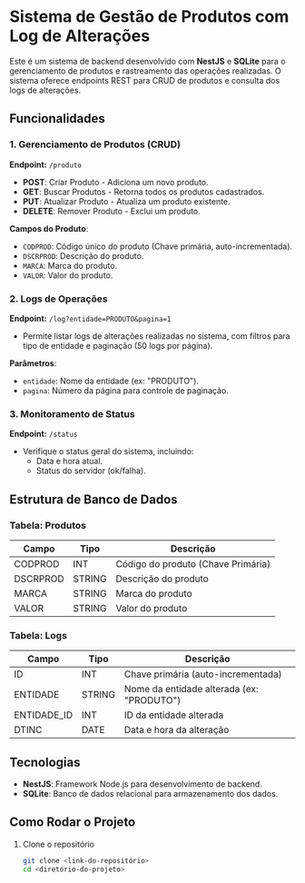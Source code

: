 # Sistema de Gestão de Produtos com Log de Alterações

Este é um sistema de backend desenvolvido com **NestJS** e **SQLite** para o gerenciamento de produtos e rastreamento das operações realizadas. O sistema oferece endpoints REST para CRUD de produtos e consulta dos logs de alterações.

## Funcionalidades

### 1. Gerenciamento de Produtos (CRUD)
**Endpoint:** `/produto`

- **POST**: Criar Produto - Adiciona um novo produto.
- **GET**: Buscar Produtos - Retorna todos os produtos cadastrados.
- **PUT**: Atualizar Produto - Atualiza um produto existente.
- **DELETE**: Remover Produto - Exclui um produto.

**Campos do Produto**:
- `CODPROD`: Código único do produto (Chave primária, auto-incrementada).
- `DSCRPROD`: Descrição do produto.
- `MARCA`: Marca do produto.
- `VALOR`: Valor do produto.

### 2. Logs de Operações
**Endpoint:** `/log?entidade=PRODUTO&pagina=1`

- Permite listar logs de alterações realizadas no sistema, com filtros para tipo de entidade e paginação (50 logs por página).

**Parâmetros**:
- `entidade`: Nome da entidade (ex: "PRODUTO").
- `pagina`: Número da página para controle de paginação.

### 3. Monitoramento de Status
**Endpoint:** `/status`

- Verifique o status geral do sistema, incluindo:
  - Data e hora atual.
  - Status do servidor (ok/falha).

## Estrutura de Banco de Dados

### Tabela: Produtos
| Campo     | Tipo     | Descrição               |
|-----------|----------|-------------------------|
| CODPROD   | INT      | Código do produto (Chave Primária) |
| DSCRPROD  | STRING   | Descrição do produto    |
| MARCA     | STRING   | Marca do produto        |
| VALOR     | STRING   | Valor do produto        |

### Tabela: Logs
| Campo      | Tipo     | Descrição                        |
|------------|----------|----------------------------------|
| ID         | INT      | Chave primária (auto-incrementada) |
| ENTIDADE   | STRING   | Nome da entidade alterada (ex: "PRODUTO") |
| ENTIDADE_ID| INT      | ID da entidade alterada         |
| DTINC      | DATE     | Data e hora da alteração        |

## Tecnologias

- **NestJS**: Framework Node.js para desenvolvimento de backend.
- **SQLite**: Banco de dados relacional para armazenamento dos dados.

## Como Rodar o Projeto

1. Clone o repositório
   ```bash
   git clone <link-do-repositório>
   cd <diretório-do-projeto>
